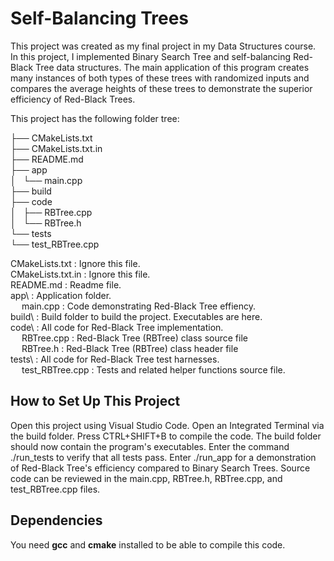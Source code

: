 # Self-Balancing Trees

This project was created as my final project in my Data Structures
course. In this project, I implemented Binary Search Tree and 
self-balancing Red-Black Tree data structures. The main application
of this program creates many instances of both types of these trees
with randomized inputs and compares the average heights of these trees 
to demonstrate the superior efficiency of Red-Black Trees. 

This project has the following folder tree:

├── CMakeLists.txt  
├── CMakeLists.txt.in  
├── README.md  
├── app  
│   └── main.cpp  
├── build  
├── code  
│   ├── RBTree.cpp  
│   └── RBTree.h  
└── tests  
    └── test_RBTree.cpp

CMakeLists.txt      : Ignore this file.<br>
CMakeLists.txt.in   : Ignore this file.<br>
README.md           : Readme file.<br>
app\                : Application folder.<br>
&emsp; main.cpp            :   Code demonstrating Red-Black Tree effiency.<br>
build\              : Build folder to build the project. Executables are here.<br>
code\               : All code for Red-Black Tree implementation.<br>
&emsp; RBTree.cpp          :   Red-Black Tree (RBTree) class source file<br>
&emsp; RBTree.h            :   Red-Black Tree (RBTree) class header file<br>
tests\              : All code for Red-Black Tree test harnesses.<br>
&emsp; test_RBTree.cpp     :    Tests and related helper functions source file.<br>

## How to Set Up This Project

Open this project using Visual Studio Code. Open an Integrated Terminal via the build
folder. Press CTRL+SHIFT+B to compile the code. The build folder should now contain 
the program's executables. Enter the command ./run_tests to verify that all tests pass. 
Enter ./run_app for a demonstration of Red-Black Tree's efficiency compared 
to Binary Search Trees. Source code can be reviewed in the main.cpp, RBTree.h,
RBTree.cpp, and test_RBTree.cpp files. 

## Dependencies
You need **gcc** and **cmake** installed to be able to compile this code.
